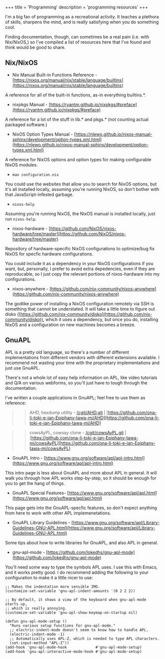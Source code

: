 +++
title = 'Programming'
description = 'programming resources'
+++

I'm a big fan of programming as a recreational activity. It teaches a plethora
of skills, sharpens the mind, and is really satisfying when you do something
cool.

Finding documentation, though, can sometimes be a real pain (i.e. with
Nix/NixOS,) so I've compiled a list of resources here that I've found and think
would be good to share.

## Nix/NixOS

- Nix Manual Built-in Functions Reference - [https://nixos.org/manual/nix/stable/language/builtins](https://nixos.org/manual/nix/stable/language/builtins)

A reference for all of the built-in functions, as-in everything builtins.\*.

- nixpkgs Manual - [https://ryantm.github.io/nixpkgs/#preface](https://ryantm.github.io/nixpkgs/#preface)

A reference for a lot of the stuff in lib.* and pkgs.* (not counting actual
packaged software.)

- NixOS Option Types Manual - [https://nlewo.github.io/nixos-manual-sphinx/development/option-types.xml.html](https://nlewo.github.io/nixos-manual-sphinx/development/option-types.xml.html)

A reference for NixOS options and option types for making configurable NixOS
modules.

- `man configuration.nix`

You could use the websites that allow you to search for NixOS options, but it's
all installed locally, assuming you're running NixOS, so don't bother with that
JavaScript-infested garbage.

- `nixos-help`

Assuming you're running NixOS, the NixOS manual is installed locally, just run
`nixos-help`.

- nixos-hardware - [https://github.com/NixOS/nixos-hardware/tree/master](https://github.com/NixOS/nixos-hardware/tree/master)

Repository of hardware-specific NixOS configurations to optimize/bug fix NixOS
for specfic hardware configurations.

You could include it as a dependency in your NixOS configurations if you want,
but, personally, I prefer to avoid extra depedencies, even if they are
reproducable, so I just copy the relevant portions of nixos-hardware into my
configurations.

- nixos-anywhere - [https://github.com/nix-community/nixos-anywhere](https://github.com/nix-community/nixos-anywhere)

The godlike power of installing a NixOS configuration remotely via SSH is
something that cannot be understated. It will take a little time to figure out
disko ([https://github.com/nix-community/disko](https://github.com/nix-community/disko)),
which it uses a dependency, but once you do, installing NixOS and a
configuration on new machines becomes a breeze.

## GnuAPL

APL is a pretty old language, so there's a number of different implementations
from different vendors with different extensions available. I recommend not
wasting your time with the proprietary implementations and just use GnuAPL.

There's not a whole lot of easy help information on APL, like video tutorials
and Q/A on various webforms, so you'll just have to tough through the
documentation.

I've written a couple applications in GnuAPL; feel free to use them as
reference:

>> AHD, hexdump utility - [/cgit/AHD.git](/cgit/AHD.git) | [https://github.com/ona-li-toki-e-jan-Epiphany-tawa-mi/AHD](https://github.com/ona-li-toki-e-jan-Epiphany-tawa-mi/AHD)

>> cowsAyPL, cowsay clone - [/cgit/cowsAyPL.git](/cgit/cowsAyPL.git) | [https://github.com/ona-li-toki-e-jan-Epiphany-tawa-mi/cowsAyPL](https://github.com/ona-li-toki-e-jan-Epiphany-tawa-mi/cowsAyPL)

- GnuAPL Intro - [https://www.gnu.org/software/apl/apl-intro.html](https://www.gnu.org/software/apl/apl-intro.html)

This intro page is less about GnuAPL and more about APL in general. It will walk
you through how APL works step-by-step, so it should be enough for you to get
the hang of things.

- GnuAPL Special Features- [https://www.gnu.org/software/apl/apl.html](https://www.gnu.org/software/apl/apl.html)

This page gets into the GnuAPL-specfic features, so don't expect anything from
here to work with other APL implemenetations.

- GnuAPL Library Guidelines - [https://www.gnu.org/software/apl/Library-Guidelines-GNU-APL.html](https://www.gnu.org/software/apl/Library-Guidelines-GNU-APL.html)

Some tips about how to write libraries for GnuAPL, and also APL in general.

- gnu-apl-mode - [https://github.com/lokedhs/gnu-apl-mode](https://github.com/lokedhs/gnu-apl-mode)

You'll need some way to type the symbols APL uses. I use this with Emacs, and it works pretty good. I do recommend adding the following to your configuration to make it a little nicer to use:

```elisp
;; Makes the indentation more sensible IMO.
(customize-set-variable 'gnu-apl-indent-amounts '(0 2 2 2))

;; By default, it shows a view of the keyboard when gnu-apl-mode starts up,
;; which is really annoying.
(customize-set-variable 'gnu-apl-show-keymap-on-startup nil)

(defun gnu-apl-mode-setup ()
  "Runs various setup functions for gnu-apl-mode."
  ;; electric-indent-mode doesn't seem to know how to handle APL.
  (electric-indent-mode -1)
  ;; Automatically uses APL-Z, which is needed to type APL characters.
  (set-input-method "APL-Z"))
(add-hook 'gnu-apl-mode-hook             #'gnu-apl-mode-setup)
(add-hook 'gnu-apl-interactive-mode-hook #'gnu-apl-mode-setup)
```
